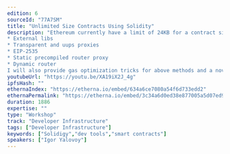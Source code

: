 ```yaml
---
edition: 6
sourceId: "77A7SM"
title: "Unlimited Size Contracts Using Solidity"
description: "Ethereum currently have a limit of 24KB for a contract size which cause a major pain for many Solidity devs. I would present all available options to address this issue using Solidity language during the workshop and provide cons and pros of them.
* External libs
* Transparent and uups proxies
* EIP-2535
* Static precompiled router proxy 
* Dynamic router
I will also provide gas optimization tricks for above methods and a novel method to reduce a gas cost for unlimited size contracts."
youtubeUrl: "https://youtu.be/XA19iX2J_4g"
ipfsHash: ""
ethernaIndex: "https://etherna.io/embed/634a6ce7080a54f6d733edd2"
ethernaPermalink: "https://etherna.io/embed/3c34a6d0ed38e877005a5d07ed97479961abf88c5e54243203eb1503bad8632c"
duration: 1886
expertise: ""
type: "Workshop"
track: "Developer Infrastructure"
tags: ["Developer Infrastructure"]
keywords: ["Solidigy","dev tools","smart contracts"]
speakers: ["Igor Yalovoy"]
---
```


